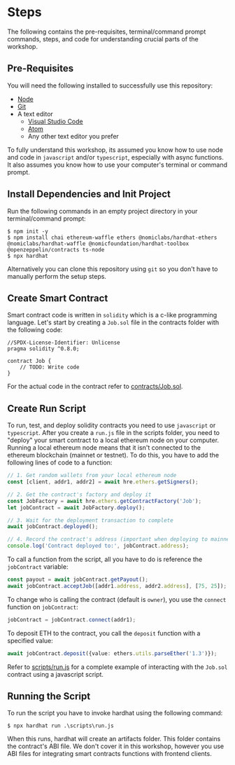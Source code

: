 # Steps

The following contains the pre-requisites, terminal/command prompt commands, steps, and code for understanding crucial parts of the workshop.

## Pre-Requisites

You will need the following installed to successfully use this repository:

- [Node](https://nodejs.org/en/download/)
- [Git](https://git-scm.com/downloads)
- A text editor
  - [Visual Studio Code](https://code.visualstudio.com/Download)
  - [Atom](https://atom.io/)
  - Any other text editor you prefer

To fully understand this workshop, its assumed you know how to use node and code in ```javascript``` and/or ```typescript```, especially with async functions.  It also assumes you know how to use your computer's terminal or command prompt.

## Install Dependencies and Init Project

Run the following commands in an empty project directory in your terminal/command prompt:

```
$ npm init -y
$ npm install chai ethereum-waffle ethers @nomiclabs/hardhat-ethers @nomiclabs/hardhat-waffle @nomicfoundation/hardhat-toolbox @openzeppelin/contracts ts-node
$ npx hardhat
```

Alternatively you can clone this repository using ```git``` so you don't have to manually perform the setup steps.

## Create Smart Contract

Smart contract code is written in ```solidity``` which is a c-like programming language.  Let's start by creating a ```Job.sol``` file in the contracts folder with the following code:

```solidity
//SPDX-License-Identifier: Unlicense
pragma solidity ^0.8.0;

contract Job {
    // TODO: Write code
}
```

For the actual code in the contract refer to [contracts/Job.sol](./contracts/Job.sol).

## Create Run Script

To run, test, and deploy solidity contracts you need to use ```javascript``` or ```typescript```.  After you create a ```run.js``` file in the scripts folder, you need to "deploy" your smart contract to a local ethereum node on your computer.  Running a local ethereum node means that it isn't connected to the ethereum blockchain (mainnet or testnet).  To do this, you have to add the following lines of code to a function:

```typescript
// 1. Get random wallets from your local ethereum node
const [client, addr1, addr2] = await hre.ethers.getSigners();

// 2. Get the contract's factory and deploy it
const JobFactory = await hre.ethers.getContractFactory('Job');
let jobContract = await JobFactory.deploy();

// 3. Wait for the deployment transaction to complete
await jobContract.deployed();

// 4. Record the contract's address (important when deploying to mainnet/testnet)
console.log('Contract deployed to:', jobContract.address);
```

To call a function from the script, all you have to do is reference the ```jobContract``` variable:

```typescript
const payout = await jobContract.getPayout();
await jobContract.acceptJob([addr1.address, addr2.address], [75, 25]);
```

To change who is calling the contract (default is ```owner```), you use the ```connect``` function on ```jobContract```:

```typescript
jobContract = jobContract.connect(addr1);
```

To deposit ETH to the contract, you call the ```deposit``` function with a specified value:

```typescript
await jobContract.deposit({value: ethers.utils.parseEther('1.3')});
```

Refer to [scripts/run.js](./scripts/run.js) for a complete example of interacting with the ```Job.sol``` contract using a javascript script.

## Running the Script

To run the script you have to invoke hardhat using the following command:

```
$ npx hardhat run .\scripts\run.js
```

When this runs, hardhat will create an artifacts folder.  This folder contains the contract's ABI file.  We don't cover it in this workshop, however you use ABI files for integrating smart contracts functions with frontend clients.
